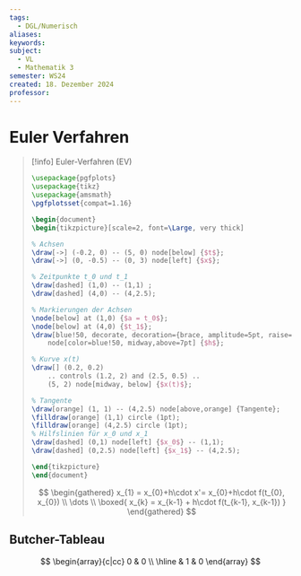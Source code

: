 ```yaml
---
tags:
  - DGL/Numerisch
aliases: 
keywords: 
subject:
  - VL
  - Mathematik 3
semester: WS24
created: 18. Dezember 2024
professor:
---
```

 

# Euler Verfahren

> [!info] Euler-Verfahren (EV)
> 
>```tikz
> \usepackage{pgfplots}
> \usepackage{tikz}
> \usepackage{amsmath}
> \pgfplotsset{compat=1.16}
> 
> \begin{document}
> \begin{tikzpicture}[scale=2, font=\Large, very thick]
> 
> % Achsen
> \draw[->] (-0.2, 0) -- (5, 0) node[below] {$t$};
> \draw[->] (0, -0.5) -- (0, 3) node[left] {$x$};
> 
> % Zeitpunkte t_0 und t_1
> \draw[dashed] (1,0) -- (1,1) ;
> \draw[dashed] (4,0) -- (4,2.5);
> 
> % Markierungen der Achsen
> \node[below] at (1,0) {$a = t_0$};
> \node[below] at (4,0) {$t_1$};
> \draw[blue!50, decorate, decoration={brace, amplitude=5pt, raise=3pt}] (1, 0) -- (4, 0)
>     node[color=blue!50, midway,above=7pt] {$h$};
> 
> % Kurve x(t)
> \draw[] (0.2, 0.2) 
>     .. controls (1.2, 2) and (2.5, 0.5) ..
>     (5, 2) node[midway, below] {$x(t)$};
> 
> % Tangente
> \draw[orange] (1, 1) -- (4,2.5) node[above,orange] {Tangente};
> \filldraw[orange] (1,1) circle (1pt);
> \filldraw[orange] (4,2.5) circle (1pt);
> % Hilfslinien für x_0 und x_1
> \draw[dashed] (0,1) node[left] {$x_0$} -- (1,1);
> \draw[dashed] (0,2.5) node[left] {$x_1$} -- (4,2.5);
> 
> \end{tikzpicture}
> \end{document}
>```
>
> $$
> \begin{gathered}
> x_{1} = x_{0}+h\cdot x'= x_{0}+h\cdot f(t_{0}, x_{0}) \\
> \dots \\
> \boxed{ x_{k} = x_{k-1} + h\cdot f(t_{k-1}, x_{k-1}) }
> \end{gathered}
> $$

## Butcher-Tableau

$$
\begin{array}{c|cc}
0 & 0 \\ \hline
& 1 & 0
\end{array}
$$